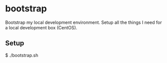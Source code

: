 # bootstrap
Bootstrap my local development environment.
Setup all the things I need for a local development box (CentOS).

## Setup
$ ./bootstrap.sh

